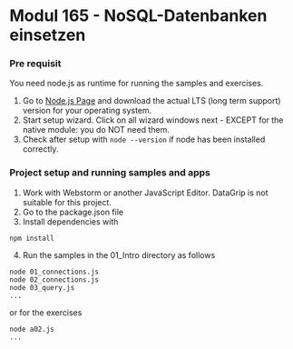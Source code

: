 # Modul 165 - NoSQL-Datenbanken einsetzen

### Pre requisit
You need node.js as runtime for running the samples and exercises.
1. Go to [Node.js Page](http://nodejs.org) and download the actual LTS (long term support) version 
for your operating system.
2. Start setup wizard. Click on all wizard windows next - EXCEPT for the native module: you do NOT need them.
3. Check after setup with ```node --version``` if node has been installed correctly.

### Project setup and running samples and apps
1. Work with Webstorm or another JavaScript Editor. DataGrip is not suitable for this project.
2. Go to the package.json file
3. Install dependencies with
```
npm install
```
4. Run the samples in the 01_Intro directory as follows
```
node 01_connections.js
node 02_connections.js
node 03_query.js
...
```
or for the exercises
```
node a02.js
...
```

